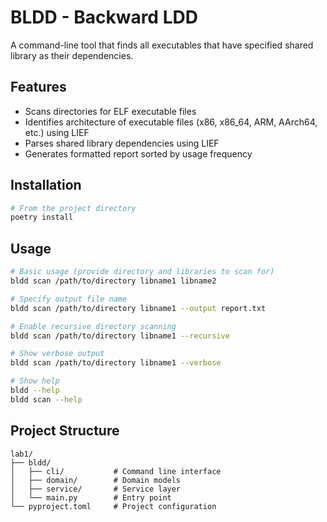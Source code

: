 # BLDD - Backward LDD

A command-line tool that finds all executables that have specified shared library as their dependencies.

## Features

- Scans directories for ELF executable files
- Identifies architecture of executable files (x86, x86_64, ARM, AArch64, etc.) using LIEF
- Parses shared library dependencies using LIEF
- Generates formatted report sorted by usage frequency

## Installation

```bash
# From the project directory
poetry install
```

## Usage

```bash
# Basic usage (provide directory and libraries to scan for)
bldd scan /path/to/directory libname1 libname2

# Specify output file name
bldd scan /path/to/directory libname1 --output report.txt

# Enable recursive directory scanning
bldd scan /path/to/directory libname1 --recursive

# Show verbose output
bldd scan /path/to/directory libname1 --verbose

# Show help
bldd --help
bldd scan --help
```

## Project Structure

```
lab1/
├── bldd/
│   ├── cli/           # Command line interface
│   ├── domain/        # Domain models
│   ├── service/       # Service layer
│   └── main.py        # Entry point
└── pyproject.toml     # Project configuration
``` 